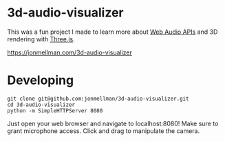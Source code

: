 # 3d-audio-visualizer

This was a fun project I made to learn more about [Web Audio APIs](https://developer.mozilla.org/en/docs/Web/API/Web_Audio_API) and 3D rendering with [Three.js](https://threejs.org/).

https://jonmellman.com/3d-audio-visualizer

# Developing

```
git clone git@github.com:jonmellman/3d-audio-visualizer.git
cd 3d-audio-visualizer
python -m SimpleHTTPServer 8080
```

Just open your web browser and navigate to localhost:8080! Make sure to grant microphone access. Click and drag to manipulate the camera.
